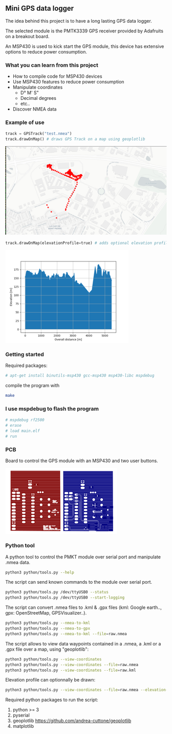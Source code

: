 ## Mini GPS data logger 

The idea behind this project is to have a 
long lasting GPS data logger.

The selected module is the PMTK3339 GPS receiver
provided by Adafruits on a breakout board.

An MSP430 is used to kick start the GPS module,
this device has extensive options to reduce power
consumption.

### What you can learn from this project

* How to compile code for MSP430 devices
* Use MSP430 features to reduce power consumption
* Manipulate coordinates
	* D° M' S"
	* Decimal degrees
	* etc.. 
* Discover NMEA data 

### Example of use

```python
track = GPSTrack("test.nmea")
track.drawOnMap() # draws GPS Track on a map using geoplotlib
```

![alt text](tests/test1.png)

```python
track.drawOnMap(elevationProfile=true) # adds optional elevation profile
```

![alt text](tests/profile1.png)

### Getting started

Required packages:

```bash
# apt-get install binutils-msp430 gcc-msp430 msp430-libc mspdebug
```

compile the program with

```bash
make
```

### I use mspdebug to flash the program

```bash
# mspdebug rf2500
# erase
# load main.elf
# run
```

### PCB

Board to control the GPS module with
an MSP430 and two user buttons.

![](PCB/top-bottom.png)

### Python tool

A python tool to control the PMKT module over
serial port and manipulate .nmea data.

```bash
python3 python/tools.py --help
```

The script can send known commands to the module
over serial port.

```bash
python3 python/tools.py /dev/ttyUSB0 --status
python3 python/tools.py /dev/ttyUSB0 --start-logging
```

The script can convert .nmea files to .kml & .gpx
files (kml: Google earth.., gpx: OpenStreetMap, GPSVisualizer..).

```bash
python3 python/tools.py --nmea-to-kml
python3 python/tools.py --nmea-to-gpx
python3 python/tools.py --nmea-to-kml --file=raw.nmea
```

The script allows to view data waypoints contained
in a .nmea, a .kml or a .gpx file over a map, using
"geoplotlib":

```bash
python3 python/tools.py --view-coordinates
python3 python/tools.py --view-coordinates --file=raw.nmea
python3 python/tools.py --view-coordinates --file=raw.kml
```

Elevation profile can optionnally be drawn:

```bash
python3 python/tools.py --view-coordinates --file=raw.nmea --elevation-profile
```

Required python packages to run the script:

1. python >= 3
2. pyserial
3. geoplotlib <https://github.com/andrea-cuttone/geoplotlib>
4. matplotlib
